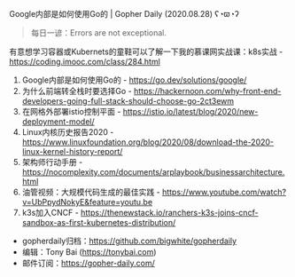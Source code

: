 Google内部是如何使用Go的 | Gopher Daily (2020.08.28) ʕ◔ϖ◔ʔ

>每日一谚：Errors are not exceptional.

有意想学习容器或Kubernets的童鞋可以了解一下我的慕课网实战课：k8s实战 - https://coding.imooc.com/class/284.html

1. Google内部是如何使用Go的 - https://go.dev/solutions/google/
2. 为什么前端转全栈时要选择Go - https://hackernoon.com/why-front-end-developers-going-full-stack-should-choose-go-2ct3ewm
3. 在网格外部署istio控制平面 - https://istio.io/latest/blog/2020/new-deployment-model/
4. Linux内核历史报告2020 - https://www.linuxfoundation.org/blog/2020/08/download-the-2020-linux-kernel-history-report/
5. 架构师行动手册 - https://nocomplexity.com/documents/arplaybook/businessarchitecture.html
6. 油管视频：大规模代码生成的最佳实践 - https://www.youtube.com/watch?v=UbPpydNokyE&feature=youtu.be
7. k3s加入CNCF - https://thenewstack.io/ranchers-k3s-joins-cncf-sandbox-as-first-kubernetes-distribution/

* gopherdaily归档：https://github.com/bigwhite/gopherdaily
* 编辑：Tony Bai (https://tonybai.com)
* 邮件订阅：https://gopher-daily.com/



